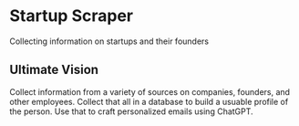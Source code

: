 # Startup Scraper

Collecting information on startups and their founders

## Ultimate Vision
Collect information from a variety of sources on companies, founders, and other employees. Collect that all in a database to build a usuable profile of the person. Use that to craft personalized emails using ChatGPT.